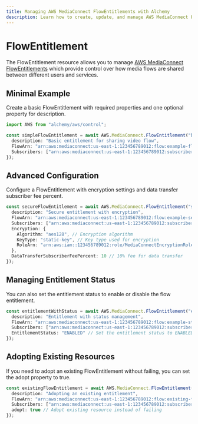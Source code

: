 ```yaml
---
title: Managing AWS MediaConnect FlowEntitlements with Alchemy
description: Learn how to create, update, and manage AWS MediaConnect FlowEntitlements using Alchemy Cloud Control.
---
```


# FlowEntitlement

The FlowEntitlement resource allows you to manage [AWS MediaConnect FlowEntitlements](https://docs.aws.amazon.com/mediaconnect/latest/userguide/) which provide control over how media flows are shared between different users and services.

## Minimal Example

Create a basic FlowEntitlement with required properties and one optional property for description.

```ts
import AWS from "alchemy/aws/control";

const simpleFlowEntitlement = await AWS.MediaConnect.FlowEntitlement("basicFlowEntitlement", {
  description: "Basic entitlement for sharing video flow",
  FlowArn: "arn:aws:mediaconnect:us-east-1:123456789012:flow:example-flow",
  Subscribers: ["arn:aws:mediaconnect:us-east-1:123456789012:subscriber:example-subscriber"]
});
```

## Advanced Configuration

Configure a FlowEntitlement with encryption settings and data transfer subscriber fee percent.

```ts
const secureFlowEntitlement = await AWS.MediaConnect.FlowEntitlement("secureFlowEntitlement", {
  description: "Secure entitlement with encryption",
  FlowArn: "arn:aws:mediaconnect:us-east-1:123456789012:flow:example-secure-flow",
  Subscribers: ["arn:aws:mediaconnect:us-east-1:123456789012:subscriber:another-subscriber"],
  Encryption: {
    Algorithm: "aes128", // Encryption algorithm
    KeyType: "static-key", // Key type used for encryption
    RoleArn: "arn:aws:iam::123456789012:role/MediaConnectEncryptionRole" // IAM role for encryption
  },
  DataTransferSubscriberFeePercent: 10 // 10% fee for data transfer
});
```

## Managing Entitlement Status

You can also set the entitlement status to enable or disable the flow entitlement.

```ts
const entitlementWithStatus = await AWS.MediaConnect.FlowEntitlement("entitlementWithStatus", {
  description: "Entitlement with status management",
  FlowArn: "arn:aws:mediaconnect:us-east-1:123456789012:flow:example-status-flow",
  Subscribers: ["arn:aws:mediaconnect:us-east-1:123456789012:subscriber:status-subscriber"],
  EntitlementStatus: "ENABLED" // Set the entitlement status to ENABLED
});
```

## Adopting Existing Resources

If you need to adopt an existing FlowEntitlement without failing, you can set the adopt property to true.

```ts
const existingFlowEntitlement = await AWS.MediaConnect.FlowEntitlement("existingFlowEntitlement", {
  description: "Adopting an existing entitlement",
  FlowArn: "arn:aws:mediaconnect:us-east-1:123456789012:flow:existing-flow",
  Subscribers: ["arn:aws:mediaconnect:us-east-1:123456789012:subscriber:existing-subscriber"],
  adopt: true // Adopt existing resource instead of failing
});
```